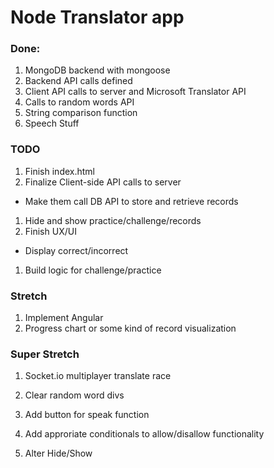 # Node Translator app

### Done:
1. MongoDB backend with mongoose
1. Backend API calls defined
1. Client API calls to server and Microsoft Translator API
1. Calls to random words API
1. String comparison function
1. Speech Stuff

### TODO

1. Finish index.html
1. Finalize Client-side API calls to server
  - Make them call DB API to store and retrieve records
1. Hide and show practice/challenge/records
1. Finish UX/UI
  - Display correct/incorrect
1. Build logic for challenge/practice

### Stretch
1. Implement Angular
1. Progress chart or some kind of record visualization

### Super Stretch
1. Socket.io multiplayer translate race


4. Clear random word divs
9.  Add button for speak function
10. Add approriate conditionals to allow/disallow functionality
11. Alter Hide/Show




